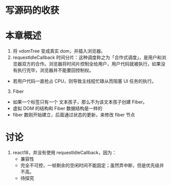# 写源码的收获

# 本章概述

1. 将 vdomTree 变成真实 dom，并插入浏览器。
2. requestIdleCallback 时间分片：这种调度称之为「合作式调度」，是用户和浏览器双方的合作。浏览器将时间片控制全给用户，用户代码就被执行，如果没有执行完毕，浏览器并不能要回控制权。

- 若用户代码一直抢占 CPU，则导致主线程忙碌从而阻塞 UI 任务的执行。

3. Fiber

- 如果一个标签只有一个 文本孩子，那么不为该文本孩子创建 Fiber。
- 虚拟 DOM 的结构和 Fiber 数据结构是一样的
- fiber 数刚开始建立，后面通过状态的更新，来修改 fiber 节点

# 讨论

1. react18，并没有使用 requestIdleCallback，因为：
   - 兼容性
   - 完全不可控，一帧剩余的空闲时间不能固定；虽然弄中断，但是优先级并不高。
   - 待探究
